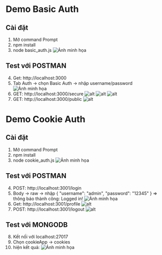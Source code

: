 # Demo Basic Auth
## Cài đặt
1. Mở command Prompt
2. npm install
3. node basic_auth.js
![Ảnh minh họa](./public/img/A4.png)
## Test với POSTMAN 
4. Get: http://localhost:3000
5. Tab Auth → chọn Basic Auth → nhập username/password
![Ảnh minh họa](./public/img/A3.png)
6. GET: http://localhost:3000/secure
![alt](./public/img/image%20copy.png)
![alt](./public/img/image%20copy%202.png)
![alt](./public/img/image.png)
7. GET: http://localhost:3000/public
![alt](./public/img/image%20copy%203.png)
# Demo Cookie Auth
## Cài đặt
1. Mở command Prompt
2. npm install
3. node cookie_auth.js
![Ảnh minh họa](./public/img/A2.png)
## Test với POSTMAN 
4. POST: http://localhost:3001/login
5. Body -> raw -> nhập { "username": "admin", "password": "12345" } => thông báo thành công: Logged in!
![Ảnh minh họa](./public/img/A1.png)
6. Get: http://localhost:3001/profile
![alt](./public/img/image%20copy%204.png)
7. POST: http://localhost:3001/logout
![alt](./public/img/image%20copy%205.png)
## Test với MONGODB
8. Kết nối với localhost:27017
9. Chọn cookieApp -> cookies
10. hiện kết quả:
![Ảnh minh họa](./public/img/Screenshot%202025-09-25%20191016.png)
